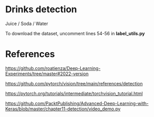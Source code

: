 # Drinks detection
Juice / Soda / Water

To download the dataset, uncomment lines 54-56 in **label_utils.py**
# References

https://github.com/roatienza/Deep-Learning-Experiments/tree/master#2022-version

https://github.com/pytorch/vision/tree/main/references/detection

https://pytorch.org/tutorials/intermediate/torchvision_tutorial.html

https://github.com/PacktPublishing/Advanced-Deep-Learning-with-Keras/blob/master/chapter11-detection/video_demo.py
